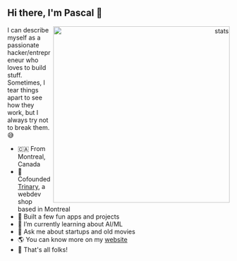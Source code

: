 ## Hi there, I'm Pascal 👋

<picture align="right">
    <source
      srcset="https://github-readme-stats.vercel.app/api?username=milhouse1337&show_icons=true&theme=dark&border=false&hide_rank=true&include_all_commits=true&show=prs_merged" 
      media="(prefers-color-scheme: dark), (prefers-color-scheme: no-preference)"
    />
    <source
      srcset="https://github-readme-stats.vercel.app/api?username=milhouse1337&show_icons=true&theme=light&border=false&hide_rank=true&include_all_commits=true&show=prs_merged" 
      media="(prefers-color-scheme: light)"
    />
    <img align="right" alt="stats" width="400px"/>
</picture>

I can describe myself as a passionate hacker/entrepreneur who loves to build stuff. Sometimes, I tear things apart to see how they work, but I always try not to break them. 😅

- 🇨🇦 From Montreal, Canada
- 🎉 Cofounded [Trinary](https://trinary.ca), a webdev shop based in Montreal
- 🚜 Built a few fun apps and projects
- 🌱 I’m currently learning about AI/ML
- 💬 Ask me about startups and old movies
- 🌎 You can know more on my [website](https://pascalmeunier.info/)
- 🥕 That's all folks!

<!--
**milhouse1337/milhouse1337** is a ✨ _special_ ✨ repository because its `README.md` (this file) appears on your GitHub profile.

Here are some ideas to get you started:

- 🔭 I’m currently working on ...
- 🌱 I’m currently learning ...
- 👯 I’m looking to collaborate on ...
- 🤔 I’m looking for help with ...
- 💬 Ask me about ...
- 📫 How to reach me: ...
- 😄 Pronouns: ...
- ⚡ Fun fact: ...
-->
